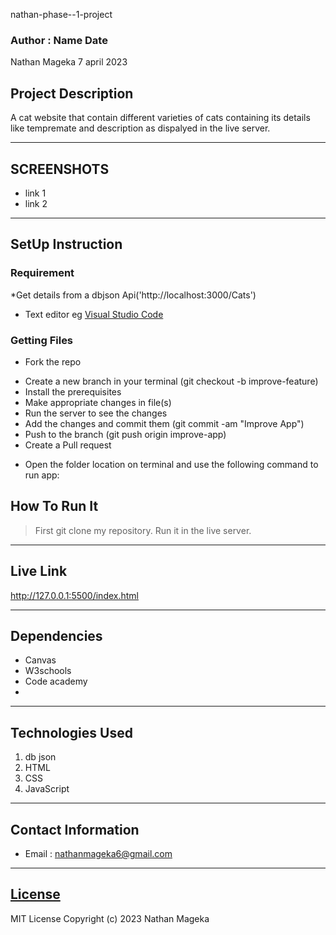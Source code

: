 nathan-phase--1-project
### Author : Name Date
Nathan Mageka   7 april 2023
## Project Description
A cat website that contain different varieties of cats containing its details like tempremate and description as dispalyed in the live server.
******

## SCREENSHOTS
- link 1
- link 2


********
## SetUp Instruction
### Requirement
*Get details from a dbjson Api('http://localhost:3000/Cats')
* Text editor eg [Visual Studio Code](https://code.visualstudio.com/download)


### Getting Files
* Fork the repo
- Create a new branch in your terminal (git checkout -b improve-feature)
- Install the prerequisites
- Make appropriate changes in file(s)
- Run the server to see the changes
- Add the changes and commit them (git commit -am "Improve App")
- Push to the branch (git push origin improve-app)
- Create a Pull request
* Open the folder location on terminal and use the following command to run app:

## How To Run It
>First git clone my repository.
Run it in the live server.


*****
## Live Link
http://127.0.0.1:5500/index.html
*****
## Dependencies
- Canvas
- W3schools
- Code academy
- 
*****
## Technologies Used
1. db json
2. HTML
3. CSS
4. JavaScript
*****
## Contact Information
* Email : nathanmageka6@gmail.com
*****
## [License](LICENSE)
MIT License
Copyright (c) 2023 Nathan Mageka







